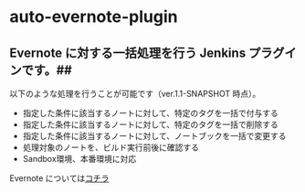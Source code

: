 auto-evernote-plugin
====================

## Evernote に対する一括処理を行う Jenkins プラグインです。##
以下のような処理を行うことが可能です（ver.1.1-SNAPSHOT 時点）。

*   指定した条件に該当するノートに対して、特定のタグを一括で付与する
*   指定した条件に該当するノートに対して、特定のタグを一括で削除する
*   指定した条件に該当するノートに対して、ノートブックを一括で変更する
*   処理対象のノートを、ビルド実行前後に確認する
*   Sandbox環境、本番環境に対応

Evernote については[コチラ](https://www.evernote.com)
